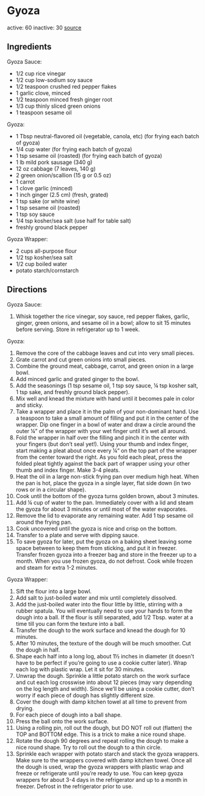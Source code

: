 # Gyoza
active: 60
inactive: 30
[source](https://www.justonecookbook.com/gyoza/)
## Ingredients

Gyoza Sauce:
* 1/2 cup rice vinegar
* 1/2 cup low-sodium soy sauce
* 1/2 teaspoon crushed red pepper flakes
* 1 garlic clove, minced
* 1/2 teaspoon minced fresh ginger root
* 1/3 cup thinly sliced green onions
* 1 teaspoon sesame oil

Gyoza:
* 1 Tbsp neutral-flavored oil (vegetable, canola, etc) (for frying each batch of gyoza)
* 1/4 cup water (for frying each batch of gyoza)
* 1 tsp sesame oil (roasted) (for frying each batch of gyoza)
* 1 lb mild pork sausage (340 g)
* 12 oz cabbage (7 leaves, 140 g)
* 2 green onion/scallion (15 g or 0.5 oz)
* 1 carrot
* 1 clove garlic (minced)
* 1 inch ginger (2.5 cm) (fresh, grated)
* 1 tsp sake (or white wine)
* 1 tsp sesame oil (roasted)
* 1 tsp soy sauce
* 1/4 tsp kosher/sea salt (use half for table salt)
* freshly ground black pepper

Gyoza Wrapper:
* 2 cups all-purpose flour
* 1/2 tsp kosher/sea salt
* 1/2 cup boiled water
* potato starch/cornstarch
## Directions

Gyoza Sauce:
1. Whisk together the rice vinegar, soy sauce, red pepper flakes, garlic, ginger, green onions, and sesame oil in a bowl; allow to sit 15 minutes before serving. Store in refrigerator up to 1 week.

Gyoza:
1. Remove the core of the cabbage leaves and cut into very small pieces.
2. Grate carrot and cut green onions into small pieces.
3. Combine the ground meat, cabbage, carrot, and green onion in a large bowl.
4. Add minced garlic and grated ginger to the bowl.
5. Add the seasonings (1 tsp sesame oil, 1 tsp soy sauce, ¼ tsp kosher salt, 1 tsp sake, and freshly ground black pepper).
6. Mix well and knead the mixture with hand until it becomes pale in color and sticky.
7. Take a wrapper and place it in the palm of your non-dominant hand. Use a teaspoon to take a small amount of filling and put it in the center of the wrapper. Dip one finger in a bowl of water and draw a circle around the outer ¼” of the wrapper with your wet finger until it’s wet all around.
8. Fold the wrapper in half over the filling and pinch it in the center with your fingers (but don’t seal yet!). Using your thumb and index finger, start making a pleat about once every ¼“ on the top part of the wrapper from the center toward the right. As you fold each pleat, press the folded pleat tightly against the back part of wrapper using your other thumb and index finger. Make 3-4 pleats.
9. Heat the oil in a large non-stick frying pan over medium high heat. When the pan is hot, place the gyoza in a single layer, flat side down (in two rows or in a circular shape).
10. Cook until the bottom of the gyoza turns golden brown, about 3 minutes.
11. Add ¼ cup of water to the pan. Immediately cover with a lid and steam the gyoza for about 3 minutes or until most of the water evaporates.
12. Remove the lid to evaporate any remaining water. Add 1 tsp sesame oil around the frying pan.
13. Cook uncovered until the gyoza is nice and crisp on the bottom.
14. Transfer to a plate and serve with dipping sauce.
15. To save gyoza for later, put the gyoza on a baking sheet leaving some space between to keep them from sticking, and put it in freezer. Transfer frozen gyoza into a freezer bag and store in the freezer up to a month. When you use frozen gyoza, do not defrost. Cook while frozen and steam for extra 1-2 minutes.

Gyoza Wrapper:
1. Sift the flour into a large bowl.
2. Add salt to just-boiled water and mix until completely dissolved.
3. Add the just-boiled water into the flour little by little, stirring with a rubber spatula. You will eventually need to use your hands to form the dough into a ball. If the flour is still separated, add 1/2 Tbsp. water at a time till you can form the texture into a ball.
4. Transfer the dough to the work surface and knead the dough for 10 minutes.
5. After 10 minutes, the texture of the dough will be much smoother. Cut the dough in half.
6. Shape each half into a long log, about 1½ inches in diameter (it doesn't have to be perfect if you’re going to use a cookie cutter later). Wrap each log with plastic wrap. Let it sit for 30 minutes.
7. Unwrap the dough. Sprinkle a little potato starch on the work surface and cut each log crosswise into about 12 pieces (may vary depending on the log length and width). Since we’ll be using a cookie cutter, don’t worry if each piece of dough has slightly different size.
8. Cover the dough with damp kitchen towel at all time to prevent from drying.
9. For each piece of dough into a ball shape.
10. Press the ball onto the work surface.
11. Using a rolling pin, roll out the dough, but DO NOT roll out (flatten) the TOP and BOTTOM edge. This is a trick to make a nice round shape.
12. Rotate the dough 90 degrees and repeat rolling the dough to make a nice round shape. Try to roll out the dough to a thin circle.
13. Sprinkle each wrapper with potato starch and stack the gyoza wrappers. Make sure to the wrappers covered with damp kitchen towel. Once all the dough is used, wrap the gyoza wrappers with plastic wrap and freeze or refrigerate until you’re ready to use. You can keep gyoza wrappers for about 3-4 days in the refrigerator and up to a month in freezer. Defrost in the refrigerator prior to use.

